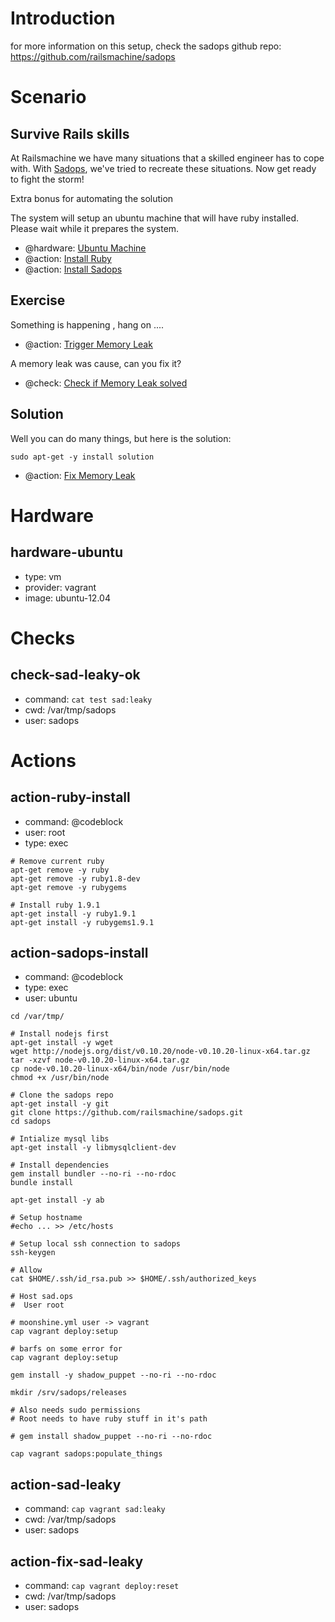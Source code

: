 # Introduction
for more information on this setup, check the sadops github repo:
<https://github.com/railsmachine/sadops>
# Scenario
## Survive Rails skills
At Railsmachine we have many situations that a skilled engineer has to cope with.
With [Sadops](http://sadops), we've tried to recreate these situations. Now get ready to fight the storm!

Extra bonus for automating the solution

The system will setup an ubuntu machine that will have ruby installed. Please wait while it prepares the system.

- @hardware: [Ubuntu Machine](#hardware-ubuntu)
- @action: [Install Ruby](#action-ruby-install)
- @action: [Install Sadops](#action-sadops-install)

## Exercise
Something is happening , hang on ....

- @action: [Trigger Memory Leak](#action-sad-leaky)

A memory leak was cause, can you fix it?

- @check: [Check if Memory Leak solved](#check-sad-leaky-ok)

## Solution
Well you can do many things, but here is the solution:

`sudo apt-get -y install solution`

- @action: [Fix Memory Leak](#action-fix-sad-leaky)

# Hardware
## hardware-ubuntu
- type: vm
- provider: vagrant
- image: ubuntu-12.04

# Checks
## check-sad-leaky-ok
- command: `cat test sad:leaky`
- cwd: /var/tmp/sadops
- user: sadops

# Actions
## action-ruby-install
- command: @codeblock
- user: root
- type: exec

```
# Remove current ruby
apt-get remove -y ruby
apt-get remove -y ruby1.8-dev
apt-get remove -y rubygems

# Install ruby 1.9.1
apt-get install -y ruby1.9.1
apt-get install -y rubygems1.9.1
```
## action-sadops-install
- command: @codeblock
- type: exec
- user: ubuntu

```
cd /var/tmp/

# Install nodejs first
apt-get install -y wget
wget http://nodejs.org/dist/v0.10.20/node-v0.10.20-linux-x64.tar.gz
tar -xzvf node-v0.10.20-linux-x64.tar.gz
cp node-v0.10.20-linux-x64/bin/node /usr/bin/node
chmod +x /usr/bin/node

# Clone the sadops repo
apt-get install -y git
git clone https://github.com/railsmachine/sadops.git
cd sadops

# Intialize mysql libs
apt-get install -y libmysqlclient-dev

# Install dependencies
gem install bundler --no-ri --no-rdoc
bundle install

apt-get install -y ab

# Setup hostname
#echo ... >> /etc/hosts

# Setup local ssh connection to sadops
ssh-keygen

# Allow
cat $HOME/.ssh/id_rsa.pub >> $HOME/.ssh/authorized_keys

# Host sad.ops
#  User root

# moonshine.yml user -> vagrant
cap vagrant deploy:setup

# barfs on some error for 
cap vagrant deploy:setup

gem install -y shadow_puppet --no-ri --no-rdoc

mkdir /srv/sadops/releases

# Also needs sudo permissions
# Root needs to have ruby stuff in it's path

# gem install shadow_puppet --no-ri --no-rdoc

cap vagrant sadops:populate_things
```
## action-sad-leaky
- command: `cap vagrant sad:leaky`
- cwd: /var/tmp/sadops
- user: sadops

## action-fix-sad-leaky
- command: `cap vagrant deploy:reset`
- cwd: /var/tmp/sadops
- user: sadops
